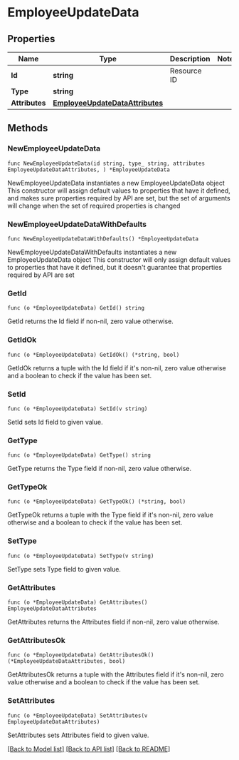 # EmployeeUpdateData

## Properties

Name | Type | Description | Notes
------------ | ------------- | ------------- | -------------
**Id** | **string** | Resource ID | 
**Type** | **string** |  | 
**Attributes** | [**EmployeeUpdateDataAttributes**](EmployeeUpdateDataAttributes.md) |  | 

## Methods

### NewEmployeeUpdateData

`func NewEmployeeUpdateData(id string, type_ string, attributes EmployeeUpdateDataAttributes, ) *EmployeeUpdateData`

NewEmployeeUpdateData instantiates a new EmployeeUpdateData object
This constructor will assign default values to properties that have it defined,
and makes sure properties required by API are set, but the set of arguments
will change when the set of required properties is changed

### NewEmployeeUpdateDataWithDefaults

`func NewEmployeeUpdateDataWithDefaults() *EmployeeUpdateData`

NewEmployeeUpdateDataWithDefaults instantiates a new EmployeeUpdateData object
This constructor will only assign default values to properties that have it defined,
but it doesn't guarantee that properties required by API are set

### GetId

`func (o *EmployeeUpdateData) GetId() string`

GetId returns the Id field if non-nil, zero value otherwise.

### GetIdOk

`func (o *EmployeeUpdateData) GetIdOk() (*string, bool)`

GetIdOk returns a tuple with the Id field if it's non-nil, zero value otherwise
and a boolean to check if the value has been set.

### SetId

`func (o *EmployeeUpdateData) SetId(v string)`

SetId sets Id field to given value.


### GetType

`func (o *EmployeeUpdateData) GetType() string`

GetType returns the Type field if non-nil, zero value otherwise.

### GetTypeOk

`func (o *EmployeeUpdateData) GetTypeOk() (*string, bool)`

GetTypeOk returns a tuple with the Type field if it's non-nil, zero value otherwise
and a boolean to check if the value has been set.

### SetType

`func (o *EmployeeUpdateData) SetType(v string)`

SetType sets Type field to given value.


### GetAttributes

`func (o *EmployeeUpdateData) GetAttributes() EmployeeUpdateDataAttributes`

GetAttributes returns the Attributes field if non-nil, zero value otherwise.

### GetAttributesOk

`func (o *EmployeeUpdateData) GetAttributesOk() (*EmployeeUpdateDataAttributes, bool)`

GetAttributesOk returns a tuple with the Attributes field if it's non-nil, zero value otherwise
and a boolean to check if the value has been set.

### SetAttributes

`func (o *EmployeeUpdateData) SetAttributes(v EmployeeUpdateDataAttributes)`

SetAttributes sets Attributes field to given value.



[[Back to Model list]](../README.md#documentation-for-models) [[Back to API list]](../README.md#documentation-for-api-endpoints) [[Back to README]](../README.md)


